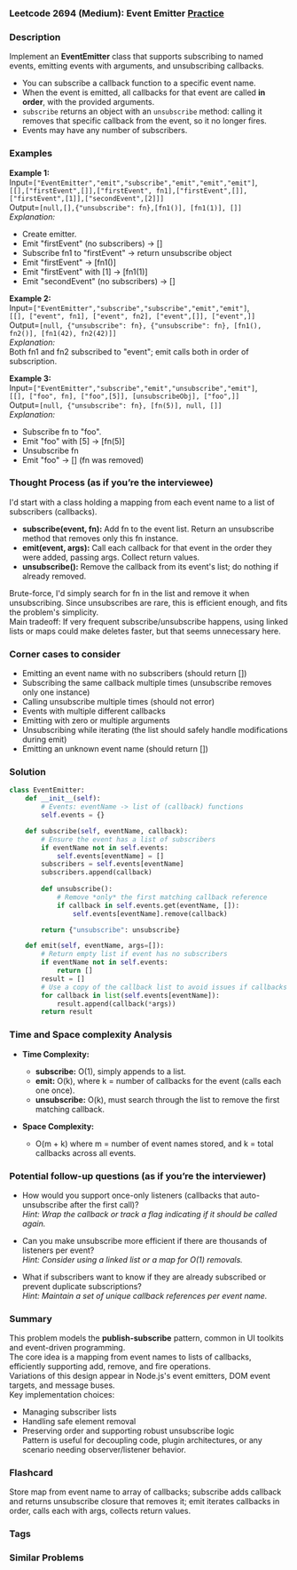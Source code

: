### Leetcode 2694 (Medium): Event Emitter [Practice](https://leetcode.com/problems/event-emitter)

### Description  
Implement an **EventEmitter** class that supports subscribing to named events, emitting events with arguments, and unsubscribing callbacks.  
- You can subscribe a callback function to a specific event name.  
- When the event is emitted, all callbacks for that event are called **in order**, with the provided arguments.  
- `subscribe` returns an object with an `unsubscribe` method: calling it removes that specific callback from the event, so it no longer fires.  
- Events may have any number of subscribers.

### Examples  

**Example 1:**  
Input=`["EventEmitter","emit","subscribe","emit","emit","emit"]`,  
`[[],["firstEvent",[]],["firstEvent", fn1],["firstEvent",[]],["firstEvent",[1]],["secondEvent",[2]]]`  
Output=`[null,[],{"unsubscribe": fn},[fn1()], [fn1(1)], []]`  
*Explanation:*  
- Create emitter.
- Emit "firstEvent" (no subscribers) → []  
- Subscribe fn1 to "firstEvent" → return unsubscribe object  
- Emit "firstEvent" → [fn1()]  
- Emit "firstEvent" with [1] → [fn1(1)]  
- Emit "secondEvent" (no subscribers) → []

**Example 2:**  
Input=`["EventEmitter","subscribe","subscribe","emit","emit"]`,  
`[[], ["event", fn1], ["event", fn2], ["event",[]], ["event",]]`  
Output=`[null, {"unsubscribe": fn}, {"unsubscribe": fn}, [fn1(), fn2()], [fn1(42), fn2(42)]]`  
*Explanation:*  
Both fn1 and fn2 subscribed to "event"; emit calls both in order of subscription.

**Example 3:**  
Input=`["EventEmitter","subscribe","emit","unsubscribe","emit"]`,  
`[[], ["foo", fn], ["foo",[5]], [unsubscribeObj], ["foo",]]`  
Output=`[null, {"unsubscribe": fn}, [fn(5)], null, []]`  
*Explanation:*  
- Subscribe fn to "foo".
- Emit "foo" with [5] → [fn(5)]  
- Unsubscribe fn  
- Emit "foo" → [] (fn was removed)


### Thought Process (as if you’re the interviewee)  
I'd start with a class holding a mapping from each event name to a list of subscribers (callbacks).  
- **subscribe(event, fn):** Add fn to the event list. Return an unsubscribe method that removes only this fn instance.  
- **emit(event, args):** Call each callback for that event in the order they were added, passing args. Collect return values.  
- **unsubscribe():** Remove the callback from its event's list; do nothing if already removed.  

Brute-force, I'd simply search for fn in the list and remove it when unsubscribing. Since unsubscribes are rare, this is efficient enough, and fits the problem's simplicity.  
Main tradeoff: If very frequent subscribe/unsubscribe happens, using linked lists or maps could make deletes faster, but that seems unnecessary here.

### Corner cases to consider  
- Emitting an event name with no subscribers (should return [])  
- Subscribing the same callback multiple times (unsubscribe removes only one instance)  
- Calling unsubscribe multiple times (should not error)  
- Events with multiple different callbacks  
- Emitting with zero or multiple arguments  
- Unsubscribing while iterating (the list should safely handle modifications during emit)  
- Emitting an unknown event name (should return [])


### Solution

```python
class EventEmitter:
    def __init__(self):
        # Events: eventName -> list of (callback) functions
        self.events = {}

    def subscribe(self, eventName, callback):
        # Ensure the event has a list of subscribers
        if eventName not in self.events:
            self.events[eventName] = []
        subscribers = self.events[eventName]
        subscribers.append(callback)
        
        def unsubscribe():
            # Remove *only* the first matching callback reference
            if callback in self.events.get(eventName, []):
                self.events[eventName].remove(callback)

        return {"unsubscribe": unsubscribe}

    def emit(self, eventName, args=[]):
        # Return empty list if event has no subscribers
        if eventName not in self.events:
            return []
        result = []
        # Use a copy of the callback list to avoid issues if callbacks unsubscribe themselves during emit
        for callback in list(self.events[eventName]):
            result.append(callback(*args))
        return result
```

### Time and Space complexity Analysis  

- **Time Complexity:**  
  - **subscribe:** O(1), simply appends to a list.  
  - **emit:** O(k), where k = number of callbacks for the event (calls each one once).  
  - **unsubscribe:** O(k), must search through the list to remove the first matching callback.

- **Space Complexity:**  
  - O(m + k) where m = number of event names stored, and k = total callbacks across all events.


### Potential follow-up questions (as if you’re the interviewer)  

- How would you support once-only listeners (callbacks that auto-unsubscribe after the first call)?  
  *Hint: Wrap the callback or track a flag indicating if it should be called again.*

- Can you make unsubscribe more efficient if there are thousands of listeners per event?  
  *Hint: Consider using a linked list or a map for O(1) removals.*

- What if subscribers want to know if they are already subscribed or prevent duplicate subscriptions?  
  *Hint: Maintain a set of unique callback references per event name.*

### Summary
This problem models the **publish-subscribe** pattern, common in UI toolkits and event-driven programming.  
The core idea is a mapping from event names to lists of callbacks, efficiently supporting add, remove, and fire operations.  
Variations of this design appear in Node.js's event emitters, DOM event targets, and message buses.  
Key implementation choices:  
- Managing subscriber lists  
- Handling safe element removal  
- Preserving order and supporting robust unsubscribe logic  
Pattern is useful for decoupling code, plugin architectures, or any scenario needing observer/listener behavior.


### Flashcard
Store map from event name to array of callbacks; subscribe adds callback and returns unsubscribe closure that removes it; emit iterates callbacks in order, calls each with args, collects return values.

### Tags

### Similar Problems
